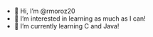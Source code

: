 - 👋 Hi, I’m @rmoroz20
- 👀 I’m interested in learning as much as I can!
- 🌱 I’m currently learning C and Java!
<!---
rmoroz20/rmoroz20 is a ✨ special ✨ repository because its `README.md` (this file) appears on your GitHub profile.
You can click the Preview link to take a look at your changes.
--->
